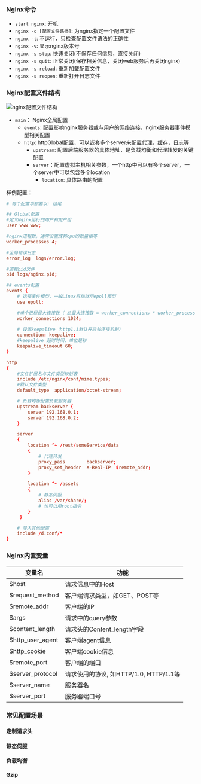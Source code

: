 ### Nginx命令
- `start nginx`: 开机
- `nginx -c [配置文件路径]`: 为nginx指定一个配置文件
- `nginx -t`: 不运行，只检查配置文件语法的正确性
- `nginx -v`: 显示nginx版本号
- `nginx -s stop`: 快速关闭(不保存任何信息，直接关闭)
- `nginx -s quit`: 正常关闭(保存相关信息，关闭web服务后再关闭nginx)
- `nginx -s reload`: 重新加载配置文件
- `nginx -s reopen`: 重新打开日志文件

### Nginx配置文件结构
![nginx配置文件结构](https://user-gold-cdn.xitu.io/2019/3/11/1696a118b4910728?imageView2/0/w/1280/h/960/format/webp/ignore-error/1)
- `main`： Nginx全局配置
  - `events`: 配置影响nginx服务器或与用户的网络连接，nginx服务器事件模型相关配置
  - `http`: httpGlobal配置，可以嵌套多个server来配置代理，缓存，日志等
    - `upstream`: 配置后端服务器的具体地址，是负载均衡和代理转发的关键配置
    - `server`：配置虚拟主机相关参数，一个http中可以有多个server，一个server中可以包含多个location
        - `location`: 具体路由的配置

样例配置：
```conf
# 每个配置项都要以; 结尾

## Global配置 
#定义Nginx运行的用户和用户组
user www www; 

#nginx进程数，通常设置成和cpu的数量相等
worker_processes 4;

#全局错误日志
error_log  logs/error.log;

#进程pid文件
pid logs/nginx.pid;

## events配置
events {
    # 选择事件模型，一般Linux系统就用epoll模型
    use epoll;

    #单个进程最大连接数（ 总最大连接数 = worker_connections * worker_processes ）
    worker_connections 1024;
    
    # 设置keepalive（http1.1默认开启长连接机制）
    connection: keepalive;
    #keepalive 超时时间，单位是秒
    keepalive_timeout 60;
}

http 
{
    #文件扩展名与文件类型映射表
    include /etc/nginx/conf/mime.types;
    #默认文件类型
    default_type  application/octet-stream;

    # 负载均衡配置负载服务器
    upstream backserver {
        server 192.168.0.1;
        server 192.168.0.2;
    }

    server
    { 
        location ^~ /rest/someService/data
        {
            # 代理转发
            proxy_pass        backserver;
            proxy_set_header  X-Real-IP  $remote_addr;
        }

        location ^~ /assets
        {
            # 静态伺服
            alias /var/share/;
            # 也可以用root指令
        }
     }

    # 导入其他配置
    include /d.conf/*
}
```

### Nginx内置变量
| 变量名 | 功能 |
| -- | -- |
| $host | 请求信息中的Host |
| $request_method | 客户端请求类型，如GET、POST等 |
| $remote_addr | 客户端的IP |
| $args | 请求中的query参数 |
| $content_length | 请求头的Content_length字段 |
| $http_user_agent | 客户端agent信息 |
| $http_cookie | 客户端cookie信息 |
| $remote_port | 客户端的端口 |
| $server_protocol | 请求使用的协议, 如HTTP/1.0, HTTP/1.1等 |
| $server_name | 服务器名 |
| $server_port | 服务器端口号 |

### 常见配置场景

#### 定制请求头

#### 静态伺服

#### 负载均衡

#### Gzip




